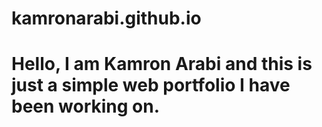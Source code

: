 # kamronarabi.github.io
# Hello, I am Kamron Arabi and this is just a simple web portfolio I have been working on.
